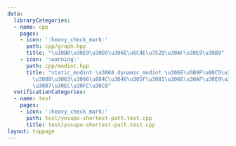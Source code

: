 ```yaml
---
data:
  libraryCategories:
  - name: cpp
    pages:
    - icon: ':heavy_check_mark:'
      path: cpp/graph.hpp
      title: "\u30B0\u30E9\u30D5\u306E\u6C4E\u7528\u30AF\u30E9\u30B9"
    - icon: ':warning:'
      path: cpp/modint.hpp
      title: "static_modint \u3068 dynamic_modint \u306E\u5B9F\u88C5\u3092 CRTP \u306B\
        \u3088\u3063\u3066\u884C\u3046\u305F\u3081\u306E\u30AF\u30E9\u30B9\u30C6\u30F3\
        \u30D7\u30EC\u30FC\u30C8"
  verificationCategories:
  - name: test
    pages:
    - icon: ':heavy_check_mark:'
      path: test/yosupo-shortest-path.test.cpp
      title: test/yosupo-shortest-path.test.cpp
layout: toppage
---
```

